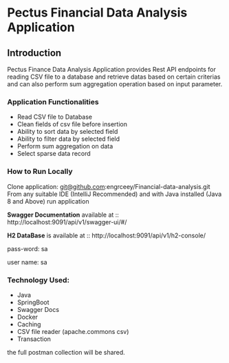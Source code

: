 # Pectus Financial Data Analysis Application

## Introduction 
Pectus Finance Data Analysis Application provides Rest API endpoints for reading CSV file to a database
and retrieve datas based on certain criterias and can also perform sum aggregation operation based on
input parameter.

### Application Functionalities
* Read CSV file to Database
* Clean fields of csv file before insertion
* Ability to sort data by selected field
* Ability to filter data by selected field
* Perform sum aggregation on data
* Select sparse data record

### How to Run Locally
Clone application: git@github.com:engrceey/Financial-data-analysis.git
From any suitable IDE (IntelliJ Recommended) and with Java installed (Java 8 and Above) run application


**Swagger Documentation** available at :: http://localhost:9091/api/v1/swagger-ui/#/

**H2 DataBase** is available at :: http://localhost:9091/api/v1/h2-console/

pass-word: sa

user name: sa

### Technology Used:
* Java
* SpringBoot
* Swagger Docs
* Docker
* Caching
* CSV file reader (apache.commons csv)
* Transaction

the full postman collection will be shared.
